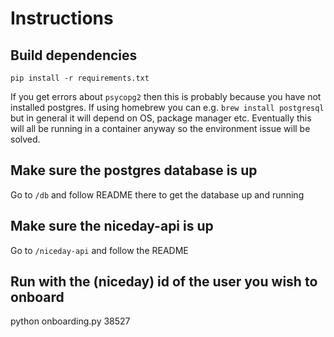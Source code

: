 # Instructions

## Build dependencies
`pip install -r requirements.txt`

If you get errors about `psycopg2` then this is probably because you have not installed postgres. If using homebrew you can e.g. `brew install postgresql` but in general it will depend on OS, package manager etc. Eventually this will all be running in a container anyway so the environment issue will be solved.

## Make sure the postgres database is up
Go to `/db` and follow README there to get the database up and running

## Make sure the niceday-api is up
Go to `/niceday-api` and follow the README

## Run with the (niceday) id of the user you wish to onboard
python onboarding.py 38527
